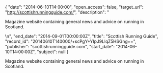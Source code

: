 {
  "date": "2014-06-10T14:00:00", 
  "open_access": false, 
  "target_url": "http://scottishrunningguide.com/", 
  "description": "<p>Magazine website containing general news and advice on running in Scotland.</p>\n", 
  "end_date": "2014-09-01T00:00:00Z", 
  "title": "Scottish Running Guide", 
  "record_id": "20140610T140000/+scPgY+YIpJ9LIqZ5HSGng==", 
  "publisher": "scottishrunningguide.com", 
  "start_date": "2014-06-10T14:00:00Z", 
  "subject": null
}

<p>Magazine website containing general news and advice on running in Scotland.</p>
